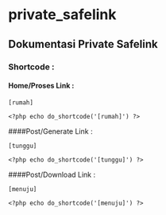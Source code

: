 # private_safelink

## Dokumentasi Private Safelink

### Shortcode :

#### Home/Proses Link :
```
[rumah]
```
```
<?php echo do_shortcode('[rumah]') ?>
```

####Post/Generate Link :
```
[tunggu]
```
```
<?php echo do_shortcode('[tunggu]') ?>
```


####Post/Download Link :
```
[menuju]
```
```
<?php echo do_shortcode('[menuju]') ?>
```
